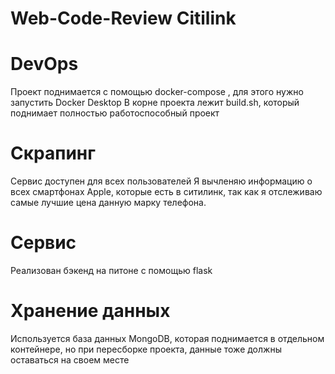 # Web-Code-Review Citilink
# DevOps
Проект поднимается с помощью docker-compose , для этого нужно запустить Docker Desktop
В корне проекта лежит build.sh, который поднимает полностью работоспособный проект
# Скрапинг
Сервис доступен для всех пользователей
Я вычленяю информацию о всех смартфонах Apple, которые есть в ситилинк, так как я отслеживаю самые лучшие цена данную марку телефона.
# Сервис
Реализован бэкенд на питоне с помощью flask
# Хранение данных
Используется база данных MongoDB, которая поднимается в отдельном контейнере, но при пересборке проекта, данные тоже должны оставаться на своем месте

